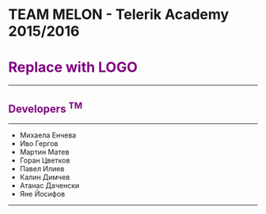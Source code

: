 #  TEAM MELON - Telerik Academy 2015/2016
<h1 style="color:purple">Replace with LOGO</h1>
<hr>
<p><h2 style="color:purple">Developers <sup>TM</sup></h2> </p>
<p>
<hr>
	<ul style="list-style-type:disc">
	<li>Михаела Енчева</li>
	<li>Иво Гергов</li>
	<li>Мартин Матев</li>
	<li>Горан Цветков</li>
	<li>Павел Илиев</li>
	<li>Калин Димчев</li>
	<li>Атанас Даченски</li>
	<li>Яне Йосифов</li>
	</ul>  
	<hr>
</p>
